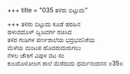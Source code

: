 +++
title = "035 ತಳಿರು ಬಿಟ್ಟುದು"

+++
ತಳಿರು ಬಿಟ್ಟುದು ಕೂಡೆ ಹರಹಿನ  
ಹಳುವದೊಳ್ ದ್ವಿಜವರ್ಗ ರಚಿಸಿದ  
ತಳಿರ ಗುಡಿಗಳ ಪರ್ಣಶಾಲೆಯ ಭದ್ರಭವನಿಕೆಯ   
ಮೆಳೆಯ ಮಂಟಪ ಹೊದರುದುರುಗಲು  
ನೆಳಲ ಚೌಕಿಗೆ ವಿಪುಳ ವಟ ಸಂ  
ಕುಲದೊಳೋಲಗ ಶಾಲೆ ಮೆರೆದುದು ಧರ್ಮನಂದನನ     ॥35॥